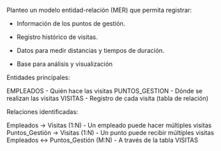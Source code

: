 Planteo un modelo entidad-relación (MER) que permita registrar:

- Información de los puntos de gestión.

- Registro histórico de visitas.

- Datos para medir distancias y tiempos de duración.

- Base para análisis y visualización

Entidades principales:

EMPLEADOS - Quién hace las visitas
PUNTOS_GESTION - Dónde se realizan las visitas
VISITAS - Registro de cada visita (tabla de relación)

Relaciones identificadas:

Empleados → Visitas (1:N) - Un empleado puede hacer múltiples visitas
Puntos_Gestión → Visitas (1:N) - Un punto puede recibir múltiples visitas
Empleados ↔ Puntos_Gestión (M:N) - A través de la tabla VISITAS